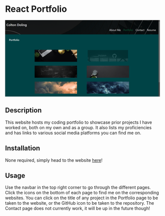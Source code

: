 # React Portfolio

![Portfolio Page](/assets/portfolio.png)

## Description

This website hosts my coding portfolio to showcase prior projects I have worked on, both on my own and as a group. It also lists my proficiencies and has links to various social media platforms you can find me on.

## Installation

None required, simply head to the website [here](https://coltondolingportfolio.netlify.app/)!

## Usage

Use the navbar in the top right corner to go through the different pages. Click the icons on the bottom of each page to find me on the corresponding websites. You can click on the title of any project in the Portfolio page to be taken to the website, or the GitHub icon to be taken to the repository. The Contact page does not currently work, it will be up in the future though!
